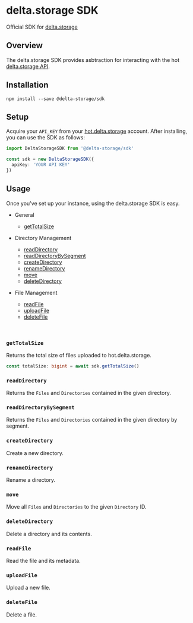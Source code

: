 # delta.storage SDK

Official SDK for [delta.storage](https://delta.storage/)

## Overview

The delta.storage SDK provides asbtraction for interacting with the hot [delta.storage API](https://docs.delta.storage/).

## Installation

```
npm install --save @delta-storage/sdk
```

## Setup

Acquire your `API_KEY` from your [hot.delta.storage](https://hot.delta.storage) account. After installing, you can use the SDK as follows:

```typescript
import DeltaStorageSDK from '@delta-storage/sdk'

const sdk = new DeltaStorageSDK({
  apiKey: 'YOUR API KEY'
})
```

## Usage

Once you've set up your instance, using the delta.storage SDK is easy.

- General

  - [getTotalSize](#getTotalSize-anchor)

- Directory Management

  - [readDirectory](#readDirectory-anchor)
  - [readDirectoryBySegment](#readDirectoryBySegment-anchor)
  - [createDirectory](#createDirectory-anchor)
  - [renameDirectory](#renameDirectory-anchor)
  - [move](#move-anchor)
  - [deleteDirectory](#deleteDirectory-anchor)

- File Management

  - [readFile](#readFile-anchor)
  - [uploadFile](#uploadFile-anchor)
  - [deleteFile](#deleteFile-anchor)

<br />

<a name="#getTotalSize-anchor"></a>
### `getTotalSize`

Returns the total size of files uploaded to hot.delta.storage.

```typescript
const totalSize: bigint = await sdk.getTotalSize()
```

<a name="#readDirectory-anchor"></a>
### `readDirectory`

Returns the `Files` and `Directories` contained in the given directory.

<a name="#readDirectoryBySegment-anchor"></a>
### `readDirectoryBySegment`

Returns the `Files` and `Directories` contained in the given directory by segment.

<a name="#createDirectory-anchor"></a>
### `createDirectory`

Create a new directory.

<a name="#renameDirectory-anchor"></a>
### `renameDirectory`

Rename a directory.

<a name="#move-anchor"></a>
### `move`

Move all `Files` and `Directories` to the given `Directory` ID.

<a name="#deleteDirectory-anchor"></a>
### `deleteDirectory`

Delete a directory and its contents.

<a name="#readFile-anchor"></a>
### `readFile`

Read the file and its metadata.

<a name="#uploadFile-anchor"></a>
### `uploadFile`

Upload a new file.

<a name="#deleteFile-anchor"></a>
### `deleteFile`

Delete a file.

